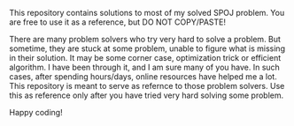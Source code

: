 This repository contains solutions to most of my solved SPOJ problem. You are free to use it as a reference, but DO NOT
COPY/PASTE!

There are many problem solvers who try very hard to solve a problem. But sometime, they are stuck at some problem,
unable to figure what is missing in their solution. It may be some corner case, optimization trick or efficient algorithm.
I have been through it, and I am sure many of you have. In such cases, after spending hours/days, online resources have
helped me a lot. This repository is meant to serve as refernce to those problem solvers. Use this as reference only
after you have tried very hard solving some problem.

Happy coding!
